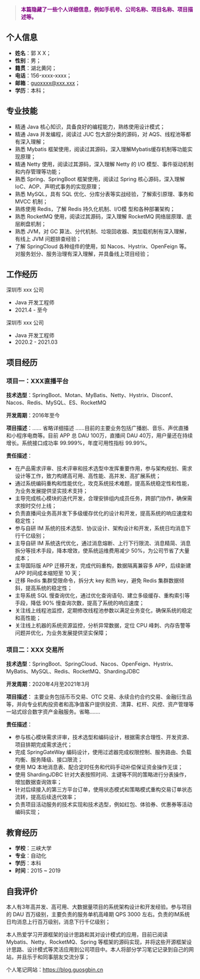 > <font color='purple'><b>本篇隐藏了一些个人详细信息，例如手机号、公司名称、项目名称、项目描述等。</b></font>

## **个人信息**

- **姓名**：郭 X X；
- **性别**：男；
- **籍贯**：湖北黄冈；
- **电话**：156-xxxx-xxxx；
- **邮箱**：guoxxxx@xxx.xxx；
- **学历**：本科；

## **专业技能**

- 精通 Java 核心知识，具备良好的编程能力，熟练使用设计模式；
- 精通 Java 并发编程，阅读过 JUC 包大部分类的源码，对 AQS、线程池等都有深入理解；
- 熟悉 Mybatis 框架使用，阅读过其源码，深入理解Mybatis缓存机制等功能实现原理；
- 精通 Netty 使用，阅读过其源码，深入理解 Netty 的 I/O 模型、事件驱动机制和内存管理等功能；
- 熟悉 Spring、SpringBoot 框架使用，阅读过 Spring 核心源码，深入理解 IoC、AOP、声明式事务的实现原理；
- 熟悉 MySQL，具有 SQL 优化、分库分表等实战经验，了解索引原理、事务和 MVCC 机制；
- 熟练使用 Redis，了解 Redis 持久化机制、I/O模 型和各种部署架构；
- 熟悉 RocketMQ 使用，阅读过其源码，深入理解 RocketMQ 网络层原理、底层刷盘机制；
- 熟悉 JVM，对 GC 算法、分代机制、垃圾回收器、类加载机制有深入理解，有线上 JVM 问题排查经验；
- 了解 SpringCloud 各种组件的使用，如 Nacos、Hystrix、OpenFeign 等。对服务划分、服务治理有深入理解，并具备线上项目经验；

## **工作经历**

深圳市 xxx 公司
- Java 开发工程师
- 2021.4 - 至今

深圳市 xxx 公司
- Java 开发工程师 
- 2020.2 - 2021.03 

## **项目经历**

### **项目一：XXX直播平台**

**技术选型**：SpringBoot、Motan、MyBatis、Netty、Hystrix、Disconf、Nacos、Redis、MySQL、ES、RocketMQ

**开发周期**：2016年至今

**项目描述**：...... 省略详细描述 ......目前的主要业务包括广播剧、音乐、声优直播和小程序电商等。目前 APP 总 DAU 100万，直播间 DAU 40万，用户量还在持续增长。系统接口成功率 99.999%，年度可用性指标 99.99%。

**责任描述**：

- 在产品需求评审、技术评审和技术选型中发挥重要作用，参与架构规划、需求设计等工作，致力构建高可用、高性能、高并发、高扩展系统；
- 通过系统编码重构和性能优化，攻克系统技术难题，提高系统稳定性和性能，为业务发展提供坚实技术支持；
- 主导完成核心模块的迭代开发，合理安排组内成员任务，跨部门协作，确保需求按时交付上线；
- 负责直播间业务高并发下多级缓存优化的设计和开发，提高系统的响应速度和稳定性；
- 参与自研 IM 系统的技术选型、协议设计、架构设计和开发，系统日均消息下行千亿级别；
- 主导自研 IM 系统迭代优化，通过消息熔断、上行下行限流、消息精简、消息拆分等技术手段，降本增效，使系统运维费用减少 50%，为公司节省了大量成本；
- 主导国际版 APP 迁移开发，完成代码重构，数据隔离兼容多 APP，后续新建 APP 时间成本缩短至 10 天；
- 迁移 Redis 集群受限命令，拆分大 key 和热 key，避免 Redis 集群数据倾斜，提高系统的稳定性；
- 主导系统 SQL 慢查询优化，通过优化查询语句、建立多级缓存、重构索引等手段，降低 90% 慢查询次数，提高了系统的响应速度； 
- 关注线上线程池监控，定期修改线程池参数以满足业务变化，确保系统的稳定和高性能；
- 关注线上机器的系统资源监控，分析异常数据，定位 CPU 峰刺、内存告警等问题并优化，为业务发展提供坚实保障；

### 项目二：XXX 交易所

**技术选型**：SpringBoot、SpringCloud、Nacos、OpenFeign、Hystrix、MyBatis、MySQL、Redis、RocketMQ、ShardingJDBC

**开发周期**：2020年4月至2021年3月

**项目描述**：
主要业务包括币币交易、OTC 交易、永续合约合约交易、金融衍生品等，并向专业机构投资者和高净值客户提供投资、清算、杠杆、风控、资产管理等一站式综合数字资产金融服务。省略.......

**责任描述**：

- 参与核心模块需求评审，技术选型和编码设计，根据需求合理性、开发资源、项目排期完成需求迭代；
- 完成 SpringGateWay 编码设计，使用过滤器完成权限控制、服务路由、负载均衡、服务降级、接口限流；
- 使用 MQ 本地消息表、配合定时任务和代码手动补偿保证资金操作无误；
-  使用 ShardingJDBC 针对大表按照时间、主键等不同的策略进行分表操作，增加数据查询效率；
-  针对后续接入的第三方平台订单，使用状态模式和策略模式重构交易订单状态流转，提高后续迭代效率；
- 负责项目活动服务的技术实现和技术选型，例如红包、体验券、优惠券等活动编码实现；

## **教育经历**

- **学校**：三峡大学
- **专业**：自动化
- **学历**：本科
- **时间**：2015 ~ 2019

## **自我评价**

本人有3年高并发、高可用、大数据量项目的系统架构设计和开发经验。参与项目的 DAU 百万级别，主要负责的服务单机高峰期 QPS 3000 左右。负责的IM系统日均消息上行百万级别，消息下行千亿级别；

本人热爱学习开源框架的设计思路和其对设计模式的应用，目前已阅读 Mybatis、Netty、RocketMQ、Spring 等框架的源码实现，并将这些开源框架设计思路、设计模式等灵活应用到公司项目中。本人将部分学习笔记记录到自己的网站，并且乐于和同事朋友交流分享；

个人笔记网站：https://blog.guosgbin.cn